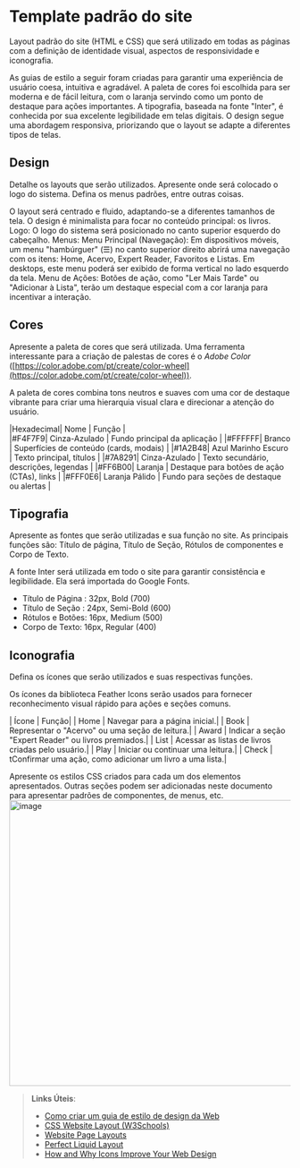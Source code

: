 # Template padrão do site

Layout padrão do site (HTML e CSS) que será utilizado em todas as páginas com a definição de identidade visual, aspectos de responsividade e iconografia.

As guias de estilo a seguir foram criadas para garantir uma experiência de usuário coesa, intuitiva e agradável. A paleta de cores foi escolhida para ser moderna e de fácil leitura, com o laranja servindo como um ponto de destaque para ações importantes. A tipografia, baseada na fonte "Inter", é conhecida por sua excelente legibilidade em telas digitais. O design segue uma abordagem responsiva, priorizando que o layout se adapte a diferentes tipos de telas.

## Design

Detalhe os layouts que serão utilizados. Apresente onde será colocado o logo do sistema. Defina os menus padrões, entre outras coisas.

O layout será centrado e fluido, adaptando-se a diferentes tamanhos de tela. O design é minimalista para focar no conteúdo principal: os livros.
Logo: O logo do sistema será posicionado no canto superior esquerdo do cabeçalho.
Menus:
Menu Principal (Navegação): Em dispositivos móveis, um menu "hambúrguer" (☰) no canto superior direito abrirá uma navegação com os itens: Home, Acervo, Expert Reader, Favoritos e Listas. Em desktops, este menu poderá ser exibido de forma vertical no lado esquerdo da tela.
Menu de Ações: Botões de ação, como "Ler Mais Tarde" ou "Adicionar à Lista", terão um destaque especial com a cor laranja para incentivar a interação.


## Cores

Apresente a paleta de cores que será utilizada. Uma ferramenta interessante para a criação de palestas de cores é o *Adobe Color* ([https://color.adobe.com/pt/create/color-wheel](https://color.adobe.com/pt/create/color-wheel)).

A paleta de cores combina tons neutros e suaves com uma cor de destaque vibrante para criar uma hierarquia visual clara e direcionar a atenção do usuário.

|Hexadecimal| Nome | Função |        
|#F4F7F9| Cinza-Azulado | Fundo principal da aplicação |
|#FFFFFF| Branco | Superfícies de conteúdo (cards, modais) |
|#1A2B48| Azul Marinho Escuro | Texto principal, títulos |
|#7A8291| Cinza-Azulado | Texto secundário, descrições, legendas |
|#FF6B00| Laranja	| Destaque para botões de ação (CTAs), links |
|#FFF0E6| Laranja Pálido | Fundo para seções de destaque ou alertas |


## Tipografia

Apresente as fontes que serão utilizadas e sua função no site. As principais funções são: Título de página, Título de Seção, Rótulos de componentes e Corpo de Texto.

A fonte Inter será utilizada em todo o site para garantir consistência e legibilidade. Ela será importada do Google Fonts.
- Título de Página : 32px, Bold (700)
- Título de Seção : 24px, Semi-Bold (600)
- Rótulos e Botões: 16px, Medium (500)
- Corpo de Texto: 16px, Regular (400)


## Iconografia

Defina os ícones que serão utilizados e suas respectivas funções.

Os ícones da biblioteca Feather Icons serão usados para fornecer reconhecimento visual rápido para ações e seções comuns.

| Ícone	 |          Função|
| Home	 | Navegar para a página inicial.|
| Book	 | Representar o "Acervo" ou uma seção de leitura.|
| Award	 | Indicar a seção "Expert Reader" ou livros premiados.|
| List	 | Acessar as listas de livros criadas pelo usuário.|
| Play	 | Iniciar ou continuar uma leitura.|
| Check	 | tConfirmar uma ação, como adicionar um livro a uma lista.|

Apresente os estilos CSS criados para cada um dos elementos apresentados.
Outras seções podem ser adicionadas neste documento para apresentar padrões de componentes, de menus, etc.
<img width="737" height="511" alt="image" src="https://github.com/user-attachments/assets/bac147bc-4c25-4cf1-94e2-90d4e52df844" />



> **Links Úteis**:
>
> -  [Como criar um guia de estilo de design da Web](https://edrodrigues.com.br/blog/como-criar-um-guia-de-estilo-de-design-da-web/#)
> - [CSS Website Layout (W3Schools)](https://www.w3schools.com/css/css_website_layout.asp)
> - [Website Page Layouts](http://www.cellbiol.com/bioinformatics_web_development/chapter-3-your-first-web-page-learning-html-and-css/website-page-layouts/)
> - [Perfect Liquid Layout](https://matthewjamestaylor.com/perfect-liquid-layouts)
> - [How and Why Icons Improve Your Web Design](https://usabilla.com/blog/how-and-why-icons-improve-you-web-design/)
